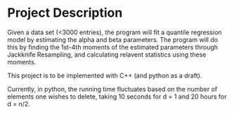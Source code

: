 # Project Description
Given a data set (<3000 entries), the program will fit a quantile regression model by estimating the alpha and beta parameters. The program will do this by finding the 1st-4th moments of the estimated parameters through Jackknife Resampling, and calculating relavent statistics using these moments.

This project is to be implemented with C++ (and python as a draft). 

Currently, in python, the running time fluctuates based on the number of elements one wishes to delete, taking 10 seconds for d = 1 and 20 hours for d = n/2.